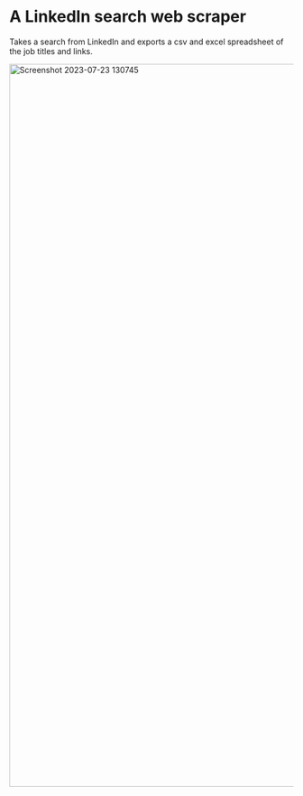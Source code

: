 # A LinkedIn search web scraper

Takes a search from LinkedIn and exports a csv and excel spreadsheet of the job titles and links.

<img width="1280" alt="Screenshot 2023-07-23 130745" src="https://github.com/joshGilstrap/linkedin_scraper/assets/5957735/73550367-f252-4e5a-8242-df112a805009">
